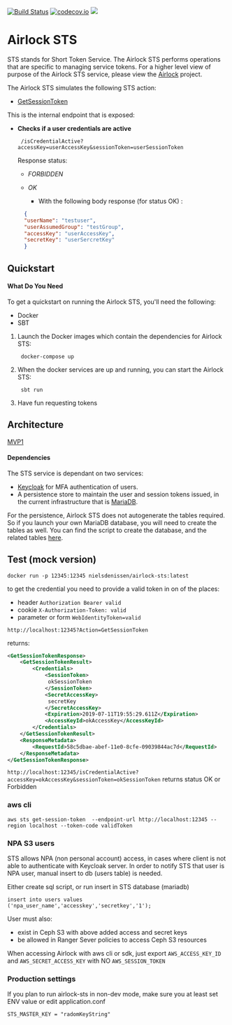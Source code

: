 [![Build Status](https://travis-ci.org/ing-bank/airlock-sts.svg?branch=master)](https://travis-ci.org/ing-bank/airlock-sts)
[![codecov.io](http://codecov.io/github/ing-bank/airlock-sts/coverage.svg?branch=master)](https://codecov.io/gh/ing-bank/airlock-sts?branch=master)
[![](https://images.microbadger.com/badges/image/wbaa/airlock-sts:latest.svg)](https://hub.docker.com/r/wbaa/airlock-sts/tags/)

# Airlock STS

STS stands for Short Token Service. The Airlock STS performs operations that are specific to managing service tokens. 
For a higher level view of purpose of the Airlock STS service, please view the [Airlock](https://github.com/ing-bank/airlock) project.

The Airlock STS simulates the following STS action:
 * [GetSessionToken](https://docs.aws.amazon.com/STS/latest/APIReference/API_GetSessionToken.html)
 
This is the internal endpoint that is exposed:


 * **Checks if a user credentials are active**
 
        /isCredentialActive?accessKey=userAccessKey&sessionToken=userSessionToken
   
   Response status:
   
   * _FORBIDDEN_
   * _OK_
      
       * With the following body response (for status OK) :
   ```json
     {
     "userName": "testuser",
     "userAssumedGroup": "testGroup",
     "accessKey": "userAccessKey",
     "secretKey": "userSercretKey"
     }
   ```
 
   
## Quickstart
#### What Do You Need

To get a quickstart on running the Airlock STS, you'll need the following:
* Docker
* SBT

1. Launch the Docker images which contain the dependencies for Airlock STS:

        docker-compose up
        
2. When the docker services are up and running, you can start the Airlock STS:

        sbt run
     
3. Have fun requesting tokens
 
## Architecture

[MVP1](docs/mvp1-flow.md)

#### Dependencies
The STS service is dependant on two services:

* [Keycloak](https://www.keycloak.org/) for MFA authentication of users.
* A persistence store to maintain the user and session tokens issued, in the current infrastructure that is [MariaDB](https://mariadb.org).

For the persistence, Airlock STS does not autogenerate the tables required. So if you launch your own MariaDB database, 
you will need to create the tables as well. You can find the script to create the database, and the related tables 
[here](https://github.com/ing-bank/airlock-dev-mariadb/blob/master/database/airlockdb.sql).

 
## Test (mock version)

`docker run -p 12345:12345 nielsdenissen/airlock-sts:latest`

to get the credential you need to provide a valid token in on of the places:
* header `Authorization Bearer valid`
* cookie `X-Authorization-Token: valid`
* parameter or form `WebIdentityToken=valid`

```http://localhost:12345?Action=GetSessionToken```

returns:

```xml
<GetSessionTokenResponse>
    <GetSessionTokenResult>
        <Credentials>
            <SessionToken>
             okSessionToken
            </SessionToken>
            <SecretAccessKey>
             secretKey
            </SecretAccessKey>
            <Expiration>2019-07-11T19:55:29.611Z</Expiration>
            <AccessKeyId>okAccessKey</AccessKeyId>
        </Credentials>
    </GetSessionTokenResult>
    <ResponseMetadata>
        <RequestId>58c5dbae-abef-11e0-8cfe-09039844ac7d</RequestId>
    </ResponseMetadata>
</GetSessionTokenResponse>
```

```http://localhost:12345/isCredentialActive?accessKey=okAccessKey&sessionToken=okSessionToken```
returns status OK or Forbidden

### aws cli

```text
aws sts get-session-token  --endpoint-url http://localhost:12345 --region localhost --token-code validToken
```

### NPA S3 users 

STS allows NPA (non personal account) access, in cases where client is not able to authenticate
with Keycloak server. 
In order to notify STS that user is NPA user, manual insert to db (users table) is needed.

Either create sql script, or run insert in STS database (mariadb)

```
insert into users values ('npa_user_name','accesskey','secretkey','1');
```

User must also:

- exist in Ceph S3 with above added access and secret keys
- be allowed in Ranger Sever policies to access Ceph S3 resources 

When accessing Airlock with aws cli or sdk, just export `AWS_ACCESS_KEY_ID` and `AWS_SECRET_ACCESS_KEY`
with NO `AWS_SESSION_TOKEN`

### Production settings

If you plan to run airlock-sts in non-dev mode, make sure you at least set ENV value or edit application.conf

```
STS_MASTER_KEY = "radomKeyString"
``` 
